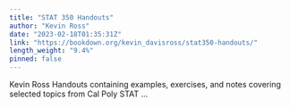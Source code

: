 ```yaml
---
title: "STAT 350 Handouts"
author: "Kevin Ross"
date: "2023-02-18T01:35:31Z"
link: "https://bookdown.org/kevin_davisross/stat350-handouts/"
length_weight: "9.4%"
pinned: false
---
```


Kevin Ross Handouts containing examples, exercises, and notes covering selected topics from Cal Poly STAT ...
